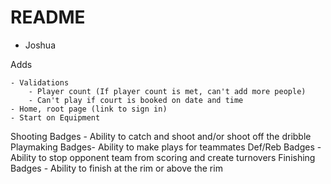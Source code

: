 # README

- Joshua 
  

Adds
    
    - Validations 
        - Player count (If player count is met, can't add more people)
        - Can't play if court is booked on date and time
    - Home, root page (link to sign in) 
    - Start on Equipment
    

Shooting Badges - Ability to catch and shoot and/or shoot off the dribble
Playmaking Badges- Ability to make plays for teammates
Def/Reb Badges - Ability to stop opponent team from scoring and create turnovers
Finishing Badges - Ability to finish at the rim or above the rim


<!-- <%= f.collection_select :court_id, @chicago_courts,:to_s, :to_s, include_blank: false%><br> -->
    
